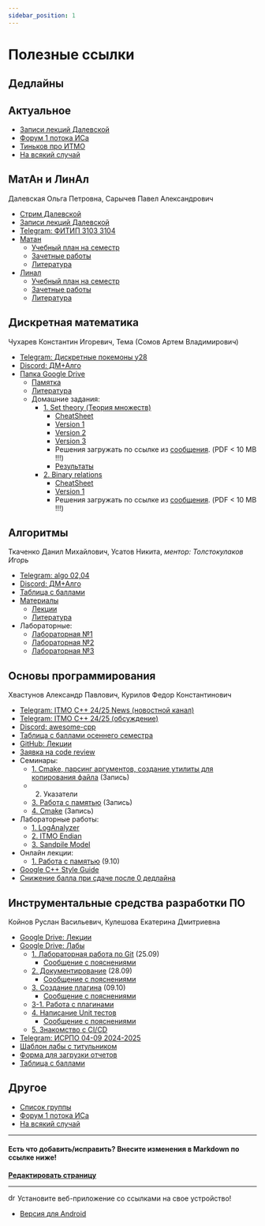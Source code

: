 ```yaml
---
sidebar_position: 1
---
```


# Полезные ссылки


## Дедлайны


## Актуальное

- [Записи лекций Далевской](https://m3104.nawinds.dev/math-lecture-recordings)
- [Форум 1 потока ИСа](https://t.me/+-vtPNsU8axxiZDVi)
- [Тиньков про ИТМО](https://youtu.be/pdjEya1uypM?si=gW5e8pGxtML_1U-a)
- [На всякий случай](https://m3104.nawinds.dev/lgd(1).pdf)


## МатАн и ЛинАл

Далевская Ольга Петровна, Сарычев Павел Александрович

- [Стрим Далевской](https://www.twitch.tv/uwu_dimac_uwu)
- [Записи лекций Далевской](https://m3104.nawinds.dev/math-lecture-recordings)
- [Telegram: ФИТИП 3103 3104](tg://privatepost?channel=2194579892&single)
- [Матан](https://buildin.ai/share/e9b5fad6-6831-4067-b469-f79e5cf78d40)
  - [Учебный план на семестр](https://buildin.ai/share/a3bb946a-335d-4ab7-b2bc-12941ed9d4e2#6154dca0-59e2-4981-a98f-2ec8d0767ac1)
  - [Зачетные работы](https://buildin.ai/share/7c3aea7d-388a-4bf7-8f65-8b4265f30bf2#c804f48e-651a-482c-9a4c-6935d1829209)
  - [Литература](https://buildin.ai/share/77c6114d-fdfa-47e2-b652-0624e0d16897)
- [Линал](https://buildin.ai/share/e9b5fad6-6831-4067-b469-f79e5cf78d40)
  - [Учебный план на семестр](https://buildin.ai/share/ae39848b-70b4-4dfe-a836-b9cd75fa50fc#12a3d360-d4e7-42b9-a5f8-09d6eb47da57)
  - [Зачетные работы](https://buildin.ai/share/ff37bd3f-3252-4418-bd57-990d5224151e#738b571a-1306-4407-a919-1d379b2452d8)
  - [Литература](https://buildin.ai/share/d6bfee45-8008-4000-918a-ec76a155e0bc)


## Дискретная математика

Чухарев Константин Игоревич, Тема (Сомов Артем Владимирович)

- [Telegram: Дискретные покемоны y28](tg://privatepost?channel=2179126405&single&thread=1)
- [Discord: ДМ+Алго](https://discord.com/channels/1279787292034076817/1279793137207869494)
- [Папка Google Drive](https://drive.google.com/drive/folders/1ReeYK89xcJf7cO9Vg9pOifGVoxdJPzMd)
  - [Памятка](https://docs.google.com/document/d/14rxNIPiW9FW3BuyEtAu947BJZ0UkJFu6WAr0zULDbmA/edit#heading=h.j75x0g10s2dp)
  - [Литература](https://drive.google.com/drive/folders/1W63cvUPTaqqHQWqAnkdz1mVHGnfQyNjC)
  - Домашние задания:
    - [1. Set theory (Теория множеств)](https://drive.google.com/drive/folders/1kO-N_k2WBsFADQxxYBKJ2X9TcUmMMaGT)
       - [CheatSheet](https://drive.google.com/file/d/1kCIq7WjW2ta7ug2BvSKw1kIZ4aAMY-x4/view)
       - [Version 1](https://drive.google.com/file/d/1-3Jif5RZ1MGExOLCIVkbf1YMiua9iEtH/view)
       - [Version 2](https://drive.google.com/file/d/1snw1Kfn6XGCbLADq2O4UgXKjby3qQIFj/view)
       - [Version 3](https://drive.google.com/file/d/1Don-W2gMf3WzBZ2lfJabY9OHccbi3B6y/view)
       - Решения загружать по ссылке из [сообщения](https://discord.com/channels/1279787292034076817/1279793137207869494/1284955025256353844). (PDF &lt; 10 MB !!!)
       - [Результаты](https://docs.google.com/spreadsheets/d/1YwlvMZMSQ8_ea5L1KzU6JA9f-MgZMnVxKvJkp_HAlsE/edit?gid=1420156757#gid=1420156757)
    - [2. Binary relations](https://drive.google.com/drive/folders/1pek80ffHCe-71bcx_Lc1YbAZfFWqyTXn)
       - [CheatSheet](https://drive.google.com/file/d/10dkxpG7dSc4oBUPI-duGwWzGoMm5G9VV/view)
       - [Version 1](https://drive.google.com/file/d/1QZhhco3pkJWKJfGP42SMIytUFRnsZaE3/view)
       - Решения загружать по ссылке из [сообщения](https://discord.com/channels/1279787292034076817/1279793137207869494/1295652038298042388). (PDF &lt; 10 MB !!!)


## Алгоритмы

Ткаченко Данил Михайлович, Усатов Никита, _ментор: Толстокулаков Игорь_

- [Telegram: algo 02,04](tg://privatepost?channel=2245578546&single)
- [Discord: ДМ+Алго](https://discord.com/channels/1279787292034076817/1279793168639856660)
- [Таблица с баллами](https://docs.google.com/spreadsheets/d/1DwOhN0JpuUK3i0Zg4rag6J_vBQYGrzjdNWJ20UCTuI8/edit?usp=sharing)
- [Материалы](https://dm-aisd.yonote.ru/share/itmo_dm_aisd)
  - [Лекции](https://dm-aisd.yonote.ru/share/itmo_aisd_lections)
  - [Литература](https://dm-aisd.yonote.ru/share/itmo_aisd_books)
- Лабораторные:
  - [Лабораторная №1](https://sort-me.org/contest/246?code=2kQZnaLwvts3npoqutjw)
  - [Лабораторная №2](https://sort-me.org/contest/247)
  - [Лабораторная №3](https://sort-me.org/contest/249)


## Основы программирования

Хвастунов Александр Павлович, Курилов Федор Константинович

- [Telegram: ITMO C++ 24/25 News (новостной канал)](https://t.me/+TrkaJQNAvmVkYjk6)
- [Telegram: ITMO C++ 24/25 (обсуждение)](https://t.me/+P7FY7vt4qCM3NTZi)
- [Discord: awesome-cpp](https://discord.gg/QhuennRzkK)
- [Таблица с баллами осеннего семестра](https://docs.google.com/spreadsheets/d/1H6KX7RjUtoFQQmObNk2b9i2EnXfLiF8H8YGTdTYuL0s/edit?gid=1481585521#gid=1481585521)
- [GitHub: Лекции](https://github.com/is-itmo-c-24/lectures)
- [Заявка на code review](https://forms.gle/acR14zEEAECD7mcU7)
- Семинары:
  - [1. Cmake, парсинг аргументов, создание утилиты для копирования файла](https://drive.google.com/file/d/1AyHJQmffsv1Nv31oR0OtqPvcu3KmyFtI/view?usp=drivesdk) (Запись)
  - 2. Указатели
  - [3. Работа с памятью](https://www.youtube.com/watch?v=n_8mNotAWi8) (Запись)
  - [4. Cmake](https://www.youtube.com/watch?v=PEJrbshnHZg) (Запись)
- Лабораторные работы:
  - [1. LogAnalyzer](https://classroom.github.com/a/Xcf9cHNQ)
  - [2. ITMO Endian](https://classroom.github.com/a/JNsKdANK)
  - [3. Sandpile Model](https://classroom.github.com/a/rq_OphW2)
- Онлайн лекции:
  - [1. Работа с памятью](https://drive.google.com/file/d/14vr2z-H5RV0FeZ0oVbkulqJKQ8pVTrtG/view?usp=sharing) (9.10)
- [Google C++ Style Guide](https://google.github.io/styleguide/cppguide.html)
- [Снижение балла при сдаче после 0 дедлайна](https://m3104.nawinds.dev/deadlines/#%D0%BE%D1%81%D0%BD%D0%BE%D0%B2%D1%8B-%D0%BF%D1%80%D0%BE%D0%B3%D1%80%D0%B0%D0%BC%D0%BC%D0%B8%D1%80%D0%BE%D0%B2%D0%B0%D0%BD%D0%B8%D1%8F)


## Инструментальные средства разработки ПО

Койнов Руслан Васильевич, Кулешова Екатерина Дмитриевна

- [Google Drive: Лекции](https://drive.google.com/drive/folders/12_9Lt4PuEG9qQC2-KN4fQcM9zvxHSH4b)
- [Google Drive: Лабы](https://drive.google.com/drive/folders/1-w_oFB5Zcl-1n1lDnSHj31urYuiCs_qi?usp=sharing)
  - [1. Лабораторная работа по Git](https://docs.google.com/document/d/1dsZJhU1TtohSQd1Mxv8o1J_lckRuXEKKi2_5RTH06u4/edit#heading=h.k13u79colfxm) (25.09)
    - [Сообщение с пояснениями](https://t.me/c/2292794278/31)
  - [2. Документирование](https://docs.google.com/document/d/1xwJQ3kw7d3SAjqKVIE9uW4OoAe1rO7hOd578TkaE_vE/edit#heading=h.4md9wg3muug) (28.09)
    - [Сообщение с пояснениями](https://t.me/c/2292794278/218)
  - [3. Создание плагина](https://docs.google.com/document/d/15uhU-jkBk406fuyP6Davp6fr9C3tvtlXhr5A1TA5OJ8/edit#heading=h.4md9wg3muug) (09.10)
    - [Сообщение с пояснениями](https://t.me/c/2292794278/221)
  - [3-1. Работа с плагинами](https://docs.google.com/document/d/121nIK959HYYyfPWLeaCothnsp45t7gvP0pb7UvSMi_8/edit#heading=h.4md9wg3muug)
  - [4. Написание Unit тестов](https://docs.google.com/document/d/1FTIUanKPLE66ywges_Zf8kvCLtbz9-GGN_uUrUX-Ank/edit#heading=h.4md9wg3muug)
    - [Сообщение с пояснениями](https://t.me/c/2292794278/225)
  - [5. Знакомство с CI/CD](https://docs.google.com/document/d/1voQ2xULqvHVRg7QJL0nfRipAPGAlzFT2grsI8fiq5n0/edit#heading=h.4md9wg3muug)
- [Telegram: ИСРПО 04-09 2024-2025](https://t.me/+8Zg53RtBRFkxZDcy)
- [Шаблон лабы с титульником](https://docs.google.com/document/d/1dvg_Dw93UD3sUGniO9tktjtpFECtK4h9/edit?usp=sharing&ouid=114596029915826403525&rtpof=true&sd=true)
- [Форма для загрузки отчетов](https://forms.gle/P1SgH6CWJuGqDyncA)
- [Таблица с баллами](https://docs.google.com/spreadsheets/d/1YBK60x-2L0yD7gju4-BzX7ii0b4oQPBfIUOBx4Y-aXc/edit?gid=1377017426#gid=1377017426)


## Другое

- [Список группы](https://docs.google.com/spreadsheets/d/1qgzLDFRAlsFhHSkQEIVNwaQkZ-5t6V9yDrRmpBFVx6k/edit?usp=sharing)
- [Форум 1 потока ИСа](https://t.me/+-vtPNsU8axxiZDVi)
- [На всякий случай](https://m3104.nawinds.dev/lgd(1).pdf)

---

#### Есть что добавить/исправить? Внесите изменения в Markdown по ссылке ниже!
**[Редактировать страницу](https://github.com/nawinds/m3104-links/edit/master/src/pages/index.md)**

---

<img src="https://m3104.nawinds.dev/img/android-chrome-192x192.png" alt="drawing" width="15"/> Установите веб-приложение со ссылками на свое устройство!
- [Версия для Android](https://m3104.nawinds.dev/M3104.apk)
